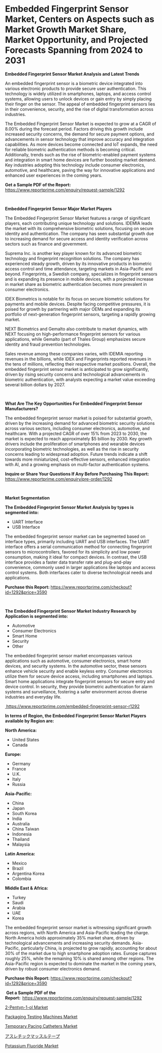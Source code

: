 <p><h1>Embedded Fingerprint Sensor Market, Centers on Aspects such as Market Growth Market Share, Market Opportunity, and Projected Forecasts Spanning from 2024 to 2031</h1></p><p><strong>Embedded Fingerprint Sensor Market Analysis and Latest Trends</strong></p>
<p><p>An embedded fingerprint sensor is a biometric device integrated into various electronic products to provide secure user authentication. This technology is widely utilized in smartphones, laptops, and access control systems, allowing users to unlock devices or gain entry by simply placing their finger on the sensor. The appeal of embedded fingerprint sensors lies in their convenience, security, and the rise of digital transformation across industries.</p><p>The Embedded Fingerprint Sensor Market is expected to grow at a CAGR of 8.00% during the forecast period. Factors driving this growth include increased security concerns, the demand for secure payment options, and advancements in sensor technology that improve accuracy and integration capabilities. As more devices become connected and IoT expands, the need for reliable biometric authentication methods is becoming critical. Additionally, trends such as the rise of biometric-enabled payment systems and integration in smart home devices are further boosting market demand. Key industries adopting this technology include consumer electronics, automotive, and healthcare, paving the way for innovative applications and enhanced user experiences in the coming years.</p></p>
<p><strong>Get a Sample PDF of the Report:&nbsp;</strong> <a href="https://www.reportprime.com/enquiry/request-sample/1292">https://www.reportprime.com/enquiry/request-sample/1292</a></p>
<p>&nbsp;</p>
<p><strong>Embedded Fingerprint Sensor Major Market Players</strong></p>
<p><p>The Embedded Fingerprint Sensor Market features a range of significant players, each contributing unique technology and solutions. IDEMIA leads the market with its comprehensive biometric solutions, focusing on secure identity and authentication. The company has seen substantial growth due to increasing demand for secure access and identity verification across sectors such as finance and government.</p><p>Suprema Inc. is another key player known for its advanced biometric technology and fingerprint recognition solutions. The company has experienced steady growth, driven by its innovative products in biometric access control and time attendance, targeting markets in Asia-Pacific and beyond. Fingerprints, a Swedish company, specializes in fingerprint sensors and is expanding its presence in mobile devices, with a projected increase in market share as biometric authentication becomes more prevalent in consumer electronics.</p><p>IDEX Biometrics is notable for its focus on secure biometric solutions for payments and mobile devices. Despite facing competitive pressures, it is poised for growth by partnering with major OEMs and expanding its portfolio of next-generation fingerprint sensors, targeting a rapidly growing market.</p><p>NEXT Biometrics and Gemalto also contribute to market dynamics, with NEXT focusing on high-performance fingerprint sensors for various applications, while Gemalto (part of Thales Group) emphasizes secure identity and fraud prevention technologies. </p><p>Sales revenue among these companies varies, with IDEMIA reporting revenues in the billions, while IDEX and Fingerprints reported revenues in the tens of millions, reflecting their respective market positions. Overall, the embedded fingerprint sensor market is anticipated to grow significantly, driven by rising security concerns and technological advancements in biometric authentication, with analysts expecting a market value exceeding several billion dollars by 2027.</p></p>
<p>&nbsp;</p>
<p><strong>What Are The Key Opportunities For Embedded Fingerprint Sensor Manufacturers?</strong></p>
<p><p>The embedded fingerprint sensor market is poised for substantial growth, driven by the increasing demand for advanced biometric security solutions across various sectors, including consumer electronics, automotive, and healthcare. With a projected CAGR of over 15% from 2023 to 2030, the market is expected to reach approximately $5 billion by 2030. Key growth drivers include the proliferation of smartphones and wearable devices incorporating biometric technologies, as well as the rise in security concerns leading to widespread adoption. Future trends indicate a shift towards more miniaturized, cost-effective sensors, enhanced integration with AI, and a growing emphasis on multi-factor authentication systems.</p></p>
<p><strong>Inquire or Share Your Questions If Any Before Purchasing This Report:</strong> <a href="https://www.reportprime.com/enquiry/pre-order/1292">https://www.reportprime.com/enquiry/pre-order/1292</a></p>
<p>&nbsp;</p>
<p><strong>Market Segmentation</strong></p>
<p><strong>The Embedded Fingerprint Sensor Market Analysis by types is segmented into:</strong></p>
<p><ul><li>UART Interface</li><li>USB Interface</li></ul></p>
<p><p>The embedded fingerprint sensor market can be segmented based on interface types, primarily including UART and USB interfaces. The UART interface offers a serial communication method for connecting fingerprint sensors to microcontrollers, favored for its simplicity and low power consumption, making it ideal for compact devices. In contrast, the USB interface provides a faster data transfer rate and plug-and-play convenience, commonly used in larger applications like laptops and access control systems. Both interfaces cater to diverse technological needs and applications.</p></p>
<p><strong>Purchase this Report:&nbsp;</strong><a href="https://www.reportprime.com/checkout?id=1292&price=3590">https://www.reportprime.com/checkout?id=1292&price=3590</a></p>
<p>&nbsp;</p>
<p><strong>The Embedded Fingerprint Sensor Market Industry Research by Application is segmented into:</strong></p>
<p><ul><li>Automotive</li><li>Consumer Electronics</li><li>Smart Home</li><li>Security</li><li>Other</li></ul></p>
<p><p>The embedded fingerprint sensor market encompasses various applications such as automotive, consumer electronics, smart home devices, and security systems. In the automotive sector, these sensors enhance vehicle security and enable keyless entry. Consumer electronics utilize them for secure device access, including smartphones and laptops. Smart home applications integrate fingerprint sensors for secure entry and device control. In security, they provide biometric authentication for alarm systems and surveillance, fostering a safer environment across diverse industries and everyday life.</p></p>
<p><a href="https://www.reportprime.com/embedded-fingerprint-sensor-r1292">&nbsp;https://www.reportprime.com/embedded-fingerprint-sensor-r1292</a></p>
<p><strong>In terms of Region, the Embedded Fingerprint Sensor Market Players available by Region are:</strong></p>
<p>
    <p> <strong> North America: </strong>
        <ul>
            <li>United States</li>
            <li>Canada</li>
        </ul>
        </p> 
    <p> <strong> Europe: </strong>
        <ul>
            <li>Germany</li>
            <li>France</li>
            <li>U.K.</li>
            <li>Italy</li>
            <li>Russia</li>
        </ul>
        </p> 
    <p> <strong> Asia-Pacific: </strong>
        <ul>
            <li>China</li>
            <li>Japan</li>
            <li>South Korea</li>
            <li>India</li>
            <li>Australia</li>
            <li>China Taiwan</li>
            <li>Indonesia</li>
            <li>Thailand</li>
            <li>Malaysia</li>
        </ul>
        </p> 
    <p> <strong> Latin America: </strong>
        <ul>
            <li>Mexico</li>
            <li>Brazil</li>
            <li>Argentina Korea</li>
            <li>Colombia</li>
        </ul>
        </p> 
    <p> <strong> Middle East & Africa: </strong>
        <ul>
            <li>Turkey</li>
            <li>Saudi</li>
            <li>Arabia</li>
            <li>UAE</li>
            <li>Korea</li>
        </ul>
    </p>
    </p>
<p><p>The embedded fingerprint sensor market is witnessing significant growth across regions, with North America and Asia-Pacific leading the charge. North America holds approximately 35% market share, driven by technological advancements and increasing security demands. Asia-Pacific, particularly China, is projected to grow rapidly, accounting for about 30% of the market due to high smartphone adoption rates. Europe captures roughly 25%, while the remaining 10% is shared among other regions. The Asia-Pacific region is expected to dominate the market in the coming years, driven by robust consumer electronics demand.</p></p>
<p><strong>Purchase this Report: </strong><a href="https://www.reportprime.com/checkout?id=1292&price=3590">https://www.reportprime.com/checkout?id=1292&price=3590</a></p>
<p>&nbsp;<strong>Get a Sample PDF of the Report:&nbsp;&nbsp;</strong><a href="https://www.reportprime.com/enquiry/request-sample/1292">https://www.reportprime.com/enquiry/request-sample/1292</a></p>
<p><strong></strong></p>
<p><p><a href="https://issuu.com/reportprime-2/docs/2-pentyn-1-ol-market-size-2030.pptx_e41d599364b589">2-Pentyn-1-ol Market</a></p><p><a href="https://medium.com/@nguyenthithuyduong355/packaging-testing-machines-market-size-share-analysis-growth-trends-forecasts-2024-2031-63058f9218c3">Packaging Testing Machines Market</a></p><p><a href="https://issuu.com/reportprime-2/docs/temporary-pacing-catheters-market-s_f76d0fa792bcc8">Temporary Pacing Catheters Market</a></p><p><a href="https://medium.com/@devanrutherford2002/2024%E5%B9%B4%E3%81%8B%E3%82%892031%E5%B9%B4%E3%81%BE%E3%81%A7%E3%81%AE%E3%82%A2%E3%82%B9%E3%83%AA%E3%83%BC%E3%83%88%E7%94%A8%E3%83%9E%E3%83%83%E3%82%B9%E3%83%AB%E3%83%86%E3%83%BC%E3%83%97%E5%B8%82%E5%A0%B4%E3%81%AE%E6%96%B0%E8%88%88%E3%83%88%E3%83%AC%E3%83%B3%E3%83%89-%E3%82%B0%E3%83%AD%E3%83%BC%E3%83%90%E3%83%AB%E5%B1%95%E6%9C%9B%E3%81%A8%E5%B0%86%E6%9D%A5%E5%B1%95%E6%9C%9B-9ffc98724982">アスレチックマッスルテープ</a></p><p><a href="https://www.linkedin.com/pulse/pioneering-growth-analyzing-global-potassium-fluoride-market-1eznf?trackingId=3yI%2F6sc4QrKBgIfgVvFAoQ%3D%3D">Potassium Fluoride Market</a></p></p>